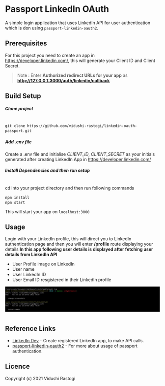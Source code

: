 # Passport LinkedIn OAuth
A simple login application that uses LinkedIn API for user authentication which is don using `passport-linkedin-oauth2`.

## Prerequisites
For this project you need to create an app in https://developer.linkedin.com/, this will generate your Client ID and Client Secret.
> Note : Enter **Authorized redirect URLs for your app** as **http://127.0.0.1:3000/auth/linkedin/callback**

## Build Setup
##### Clone project
#
```
git clone https://github.com/vidushi-rastogi/linkedin-oauth-passport.git
```

##### Add .env file
Create a .env file and initialise *CLIENT_ID*, *CLIENT_SECRET* as your initials generated after creating LinkedIn App in https://developer.linkedin.com/

##### Install Dependencies and then run setup
#
cd into your project directory and then run following commands
```
npm install
npm start
```
This will start your app on `localhost:3000`

## Usage
Login with your LinkedIn profile, this will direct you to LinkedIn authentication page and then you will enter **/profile** route displaying your details
**In this app following user details is displayed after fetching user details from LinkedIn API**
- User Profile image on LinkedIn
- User name
- User LinkedIn ID
- User Email ID resgistered in their LinkedIn profile

![alt text](https://github.com/Ackermann99/ajax-form-jpdb/blob/master/screenshots/log-history.jpeg?raw=true)
#
## Reference Links
- [LinkedIn Dev](https://developer.linkedin.com/) - Create registered LinkedIn app, to make API calls.
- [passport-linkedin-oauth2](http://www.passportjs.org/packages/passport-linkedin-oauth2/) - For more about usage of passport authentication.

## Licence
Copyright (c) 2021 Vidushi Rastogi







